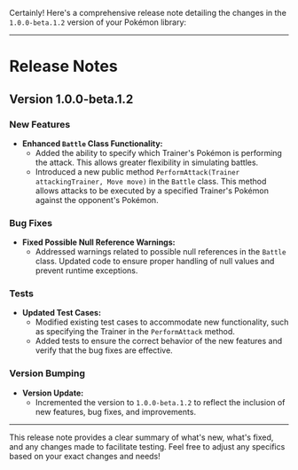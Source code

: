 Certainly! Here's a comprehensive release note detailing the changes in the `1.0.0-beta.1.2` version of your Pokémon library:

---

# Release Notes

## Version 1.0.0-beta.1.2

### New Features

- **Enhanced `Battle` Class Functionality:**
  - Added the ability to specify which Trainer's Pokémon is performing the attack. This allows greater flexibility in simulating battles.
  - Introduced a new public method `PerformAttack(Trainer attackingTrainer, Move move)` in the `Battle` class. This method allows attacks to be executed by a specified Trainer's Pokémon against the opponent's Pokémon.

### Bug Fixes

- **Fixed Possible Null Reference Warnings:**
  - Addressed warnings related to possible null references in the `Battle` class. Updated code to ensure proper handling of null values and prevent runtime exceptions.


### Tests

- **Updated Test Cases:**
  - Modified existing test cases to accommodate new functionality, such as specifying the Trainer in the `PerformAttack` method.
  - Added tests to ensure the correct behavior of the new features and verify that the bug fixes are effective.

### Version Bumping

- **Version Update:**
  - Incremented the version to `1.0.0-beta.1.2` to reflect the inclusion of new features, bug fixes, and improvements.

---

This release note provides a clear summary of what's new, what's fixed, and any changes made to facilitate testing. Feel free to adjust any specifics based on your exact changes and needs!